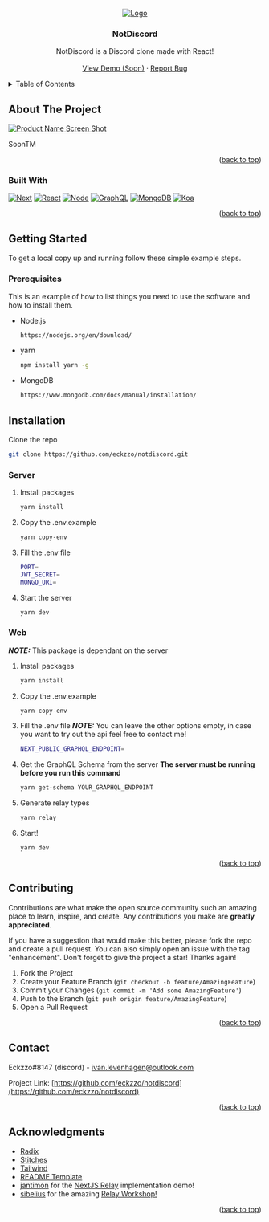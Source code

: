 <div id="top"></div>

<!-- PROJECT LOGO -->
<br />
<div align="center">
  <a href="https://github.com/eckzzo/notdiscord">
    <img src="https://d3f6swrke4k8ej.cloudfront.net/notdiscordlogo.webp" alt="Logo">
  </a>

  <h3 align="center">NotDiscord</h3>

  <p align="center">
    NotDiscord is a Discord clone made with React!
    <br />
    <br />
    <a href="https://github.com/eckzzo/notdiscord">View Demo (Soon)</a>
    ·
    <a href="https://github.com/eckzzo/notdiscord/issues">Report Bug</a>
  </p>
</div>

<!-- TABLE OF CONTENTS -->
<details>
  <summary>Table of Contents</summary>
  <ol>
    <li>
      <a href="#about-the-project">About The Project</a>
      <ul>
        <li><a href="#built-with">Built With</a></li>
      </ul>
    </li>
    <li>
      <a href="#getting-started">Getting Started</a>
      <ul>
        <li><a href="#prerequisites">Prerequisites</a></li>
        <li><a href="#installation">Installation</a></li>
      </ul>
    </li>
    <li><a href="#contributing">Contributing</a></li>
    <li><a href="#contact">Contact</a></li>
    <li><a href="#acknowledgments">Acknowledgments</a></li>
  </ol>
</details>

<!-- ABOUT THE PROJECT -->

## About The Project

[![Product Name Screen Shot][product-screenshot]](https://github.com/eckzzo/notdiscord)

SoonTM

<p align="right">(<a href="#top">back to top</a>)</p>

### Built With

[![Next][next.js]][next-url]
[![React][react.js]][react-url]
[![Node][node.js]][node-url]
[![GraphQL][graphql]][graphql-url]
[![MongoDB][mongodb]][mongodb-url]
[![Koa][koa]][koa-url]

<p align="right">(<a href="#top">back to top</a>)</p>

<!-- GETTING STARTED -->

## Getting Started

To get a local copy up and running follow these simple example steps.

### Prerequisites

This is an example of how to list things you need to use the software and how to install them.

- Node.js
  ```sh
  https://nodejs.org/en/download/
  ```
- yarn
  ```sh
  npm install yarn -g
  ```
- MongoDB
  ```sh
  https://www.mongodb.com/docs/manual/installation/
  ```

## Installation

Clone the repo

```sh
git clone https://github.com/eckzzo/notdiscord.git
```

### Server

1. Install packages
   ```sh
   yarn install
   ```
2. Copy the .env.example
   ```sh
   yarn copy-env
   ```
3. Fill the .env file
   ```sh
   PORT=
   JWT_SECRET=
   MONGO_URI=
   ```
4. Start the server
   ```sh
   yarn dev
   ```

### Web

**_NOTE:_** This package is dependant on the server

1. Install packages
   ```sh
   yarn install
   ```
2. Copy the .env.example
   ```sh
   yarn copy-env
   ```
3. Fill the .env file
   **_NOTE:_** You can leave the other options empty, in case you want to try out the api feel free to contact me!
   ```sh
   NEXT_PUBLIC_GRAPHQL_ENDPOINT=
   ```
4. Get the GraphQL Schema from the server
   **The server must be running before you run this command**
   ```sh
   yarn get-schema YOUR_GRAPHQL_ENDPOINT
   ```
5. Generate relay types
   ```sh
   yarn relay
   ```
6. Start!
   ```sh
   yarn dev
   ```

<p align="right">(<a href="#top">back to top</a>)</p>

<!-- CONTRIBUTING -->

## Contributing

Contributions are what make the open source community such an amazing place to learn, inspire, and create. Any contributions you make are **greatly appreciated**.

If you have a suggestion that would make this better, please fork the repo and create a pull request. You can also simply open an issue with the tag "enhancement".
Don't forget to give the project a star! Thanks again!

1. Fork the Project
2. Create your Feature Branch (`git checkout -b feature/AmazingFeature`)
3. Commit your Changes (`git commit -m 'Add some AmazingFeature'`)
4. Push to the Branch (`git push origin feature/AmazingFeature`)
5. Open a Pull Request

<p align="right">(<a href="#top">back to top</a>)</p>

<!-- CONTACT -->

## Contact

Eckzzo#8147 (discord) - ivan.levenhagen@outlook.com

Project Link: [https://github.com/eckzzo/notdiscord](https://github.com/eckzzo/notdiscord)

<p align="right">(<a href="#top">back to top</a>)</p>

<!-- ACKNOWLEDGMENTS -->

## Acknowledgments

- [Radix](https://www.radix-ui.com)
- [Stitches](https://stitches.dev)
- [Tailwind](https://tailwindcss.com)
- [README Template](https://github.com/othneildrew/Best-README-Template)
- [jantimon](https://github.com/jantimon) for the [NextJS Relay](https://github.com/jantimon/next-relay-demo) implementation demo!
- [sibelius](https://github.com/sibelius) for the amazing [Relay Workshop!](https://github.com/sibelius/relay-workshop)

<p align="right">(<a href="#top">back to top</a>)</p>

<!-- MARKDOWN LINKS & IMAGES -->
<!-- https://www.markdownguide.org/basic-syntax/#reference-style-links -->

[product-screenshot]: https://d3f6swrke4k8ej.cloudfront.net/app.webp
[next.js]: https://img.shields.io/badge/Next.js-000000?style=for-the-badge&logo=nextdotjs&logoColor=white
[next-url]: https://nextjs.org/
[react.js]: https://img.shields.io/badge/React-20232A?style=for-the-badge&logo=react&logoColor=61DAFB
[react-url]: https://reactjs.org/
[node.js]: https://img.shields.io/badge/NodeJS-339933?style=for-the-badge&logo=nodedotjs&logoColor=white
[node-url]: https://nodejs.org/
[graphql]: https://img.shields.io/badge/Graphql-E10098?style=for-the-badge&logo=graphql&logoColor=white
[graphql-url]: https://graphql.org/
[mongodb]: https://img.shields.io/badge/MongoDB-47A248?style=for-the-badge&logo=mongodb&logoColor=white
[mongodb-url]: https://mongodb.com
[koa]: https://img.shields.io/badge/Koa-F9F9F9?style=for-the-badge&logo=koa&logoColor=33333D
[koa-url]: https://koajs.com
